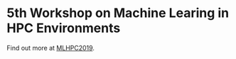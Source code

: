 # 5th Workshop on Machine Learing in HPC Environments

Find out more at [MLHPC2019](https://ornlcda.github.io/MLHPC2019).
